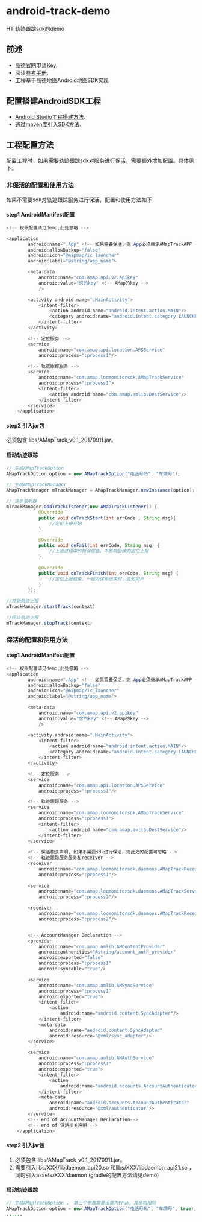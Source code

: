 # android-track-demo
HT 轨迹跟踪sdk的demo

## 前述 ##
- [高德官网申请Key](http://lbs.amap.com/dev/#/).
- 阅读[参考手册](http://a.amap.com/lbs/static/unzip/Android_Map_Doc/index.html).
- 工程基于高德地图Android地图SDK实现

## 配置搭建AndroidSDK工程 ##
- [Android Studio工程搭建方法](http://lbs.amap.com/api/android-sdk/guide/creat-project/android-studio-creat-project/#add-jars).
- [通过maven库引入SDK方法](http://lbsbbs.amap.com/forum.php?mod=viewthread&tid=18786).

## 工程配置方法 ##
配置工程时，如果需要轨迹跟踪sdk对服务进行保活，需要额外增加配置。具体见下。

### 非保活的配置和使用方法 ###
如果不需要sdk对轨迹跟踪服务进行保活，配置和使用方法如下
#### step1 AndroidManifest配置 ####
```java
<!-- 权限配置请见demo,此处忽略 -->

<application
        android:name=".App" <!-- 如果需要保活，则.App必须继承AMapTrackAPP -->
        android:allowBackup="false"
        android:icon="@mipmap/ic_launcher"
        android:label="@string/app_name">

        <meta-data
            android:name="com.amap.api.v2.apikey"
            android:value="您的key" <!-- AMap的key -->
            />

        <activity android:name=".MainActivity">
            <intent-filter>
                <action android:name="android.intent.action.MAIN"/>
                <category android:name="android.intent.category.LAUNCHER"/>
            </intent-filter>
        </activity>

        <!-- 定位服务 -->
        <service
            android:name="com.amap.api.location.APSService"
            android:process=":process1"/>

        <!-- 轨迹跟踪服务 -->
        <service
            android:name="com.amap.locmonitorsdk.AMapTrackService"
            android:process=":process1">
            <intent-filter>
                <action android:name="com.amap.amlib.DestService"/>
            </intent-filter>
        </service>
    </application>
```
#### step2 引入jar包 ####
必须包含 libs/AMapTrack_v0.1_20170911.jar。

#### 启动轨迹跟踪 ####
```java
// 生成AMapTrackOption
AMapTrackOption option = new AMapTrackOption("电话号码", "车牌号");

// 生成AMapTrackManager
AMapTrackManager mTrackManager = AMapTrackManager.newInstance(option);

// 注册监听器
mTrackManager.addTrackListener(new AMapTrackListener() {
            @Override
            public void onTrackStart(int errCode , String msg){
                //定位上报开始
            }

            @Override
            public void onFail(int errCode, String msg) {
                //上报过程中的错误信息。不影响后续的定位上报
            }

            @Override
            public void onTrackFinish(int errCode, String msg) {
                //定位上报结束。一般为保单结束时，告知用户
            }
        });

//开始轨迹上报
mTrackManager.startTrack(context)

//停止轨迹上报
mTrackManager.stopTrack(context)

```

### 保活的配置和使用方法 ###
#### step1 AndroidManifest配置 ####
```java
<!-- 权限配置请见demo,此处忽略 -->
<application
        android:name=".App" <!-- 如果需要保活，则.App必须继承AMapTrackAPP -->
        android:allowBackup="false"
        android:icon="@mipmap/ic_launcher"
        android:label="@string/app_name">

        <meta-data
            android:name="com.amap.api.v2.apikey"
            android:value="您的key" <!-- AMap的key -->
            />

        <activity android:name=".MainActivity">
            <intent-filter>
                <action android:name="android.intent.action.MAIN"/>
                <category android:name="android.intent.category.LAUNCHER"/>
            </intent-filter>
        </activity>

        <!-- 定位服务 -->
        <service
            android:name="com.amap.api.location.APSService"
            android:process=":process1"/>

        <!-- 轨迹跟踪服务 -->
        <service
            android:name="com.amap.locmonitorsdk.AMapTrackService"
            android:process=":process1">
            <intent-filter>
                <action android:name="com.amap.amlib.DestService"/>
            </intent-filter>
        </service>
  
        <!-- 保活相关声明, 如果不需要sdk进行保活，则此处的配置可忽略 -->
        <!-- 轨迹跟踪服务服务和receiver -->
        <receiver
            android:name="com.amap.locmonitorsdk.daemons.AMapTrackReceiver"
            android:process=":process1"/>
      
        <service
            android:name="com.amap.locmonitorsdk.daemons.AMapTrackService2"
            android:process=":process2"/>

        <receiver
            android:name="com.amap.locmonitorsdk.daemons.AMapTrackReceiver2"
            android:process=":process2"/>


        <!-- AccountManager Declaration -->
        <provider
            android:name="com.amap.amlib.AMContentProvider"
            android:authorities="@string/account_auth_provider"
            android:exported="false"
            android:process=":process1"
            android:syncable="true"/>

        <service
            android:name="com.amap.amlib.AMSyncService"
            android:process=":process1"
            android:exported="true">
            <intent-filter>
                <action
                    android:name="android.content.SyncAdapter"/>
            </intent-filter>
            <meta-data
                android:name="android.content.SyncAdapter"
                android:resource="@xml/sync_adapter"/>
        </service>

        <service
            android:name="com.amap.amlib.AMAuthService"
            android:process=":process1"
            android:exported="true">
            <intent-filter>
                <action
                    android:name="android.accounts.AccountAuthenticator"/>
            </intent-filter>
            <meta-data
                android:name="android.accounts.AccountAuthenticator"
                android:resource="@xml/authenticator"/>
        </service>
        <!-- end of AccountManager Declaration-->
        <!-- end of 保活相关声明 -->
    </application>
```

#### step2 引入jar包 ####
1. 必须包含 libs/AMapTrack_v0.1_20170911.jar。
2. 需要引入libs/XXX/libdaemon_api20.so 和libs/XXX/libdaemon_api21.so ，同时引入assets/XXX/daemon
(gradle的配置方法请见demo)

#### 启动轨迹跟踪 ####
```java
// 生成AMapTrackOption ， 第三个参数需要设置为true。其余均相同
AMapTrackOption option = new AMapTrackOption("电话号码", "车牌号", true);
......
```
